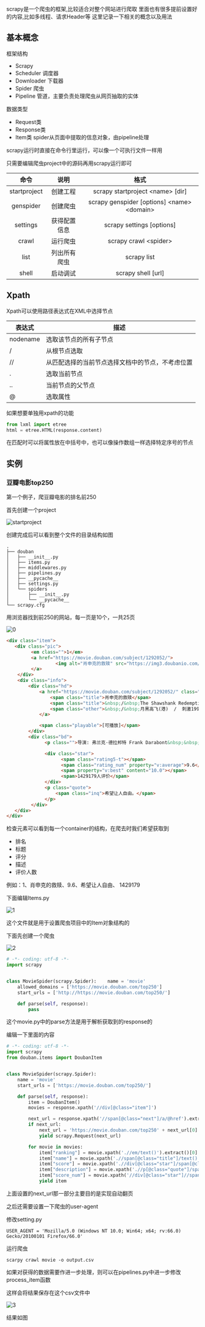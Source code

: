 scrapy是一个爬虫的框架,比较适合对整个网站进行爬取
里面也有很多提前设置好的内容,比如多线程、请求Header等
这里记录一下相关的概念以及用法


<!--more-->


## 基本概念

框架结构

- Scrapy
- Scheduler 调度器
- Downloader 下载器
- Spider 爬虫
- Pipeline 管道，主要负责处理爬虫从网页抽取的实体

数据类型

- Request类
- Response类
- Item类  spider从页面中提取的信息对象，由pipeline处理

scrapy运行时直接在命令行里运行，可以像一个可执行文件一样用

只需要编辑爬虫project中的源码再用scrapy运行即可

|     命令     |     说明     |                      格式                      |
| :----------: | :----------: | :--------------------------------------------: |
| startproject |   创建工程   |       scrapy startproject \<name\> [dir]       |
|  genspider   |   创建爬虫   | scrapy genspider [options] \<name\> \<domain\> |
|   settings   | 获得配置信息 |           scrapy settings [options]            |
|    crawl     |   运行爬虫   |            scrapy crawl \<spider\>             |
|     list     | 列出所有爬虫 |                  scrapy list                   |
|    shell     |   启动调试   |               scrapy shell [url]               |



## Xpath

Xpath可以使用路径表达式在XML中选择节点

| 表达式   | 描述                                             |
| -------- | ------------------------------------------------ |
| nodename | 选取该节点的所有子节点                           |
| /        | 从根节点选取                                     |
| //       | 从匹配选择的当前节点选择文档中的节点，不考虑位置 |
| .        | 选取当前节点                                     |
| ..       | 当前节点的父节点                                 |
| @        | 选取属性                                         |

如果想要单独用xpath的功能

```python
from lxml import etree
html = etree.HTML(response.content)
```

在匹配时可以将属性放在中括号中，也可以像操作数组一样选择特定序号的节点



## 实例

### 豆瓣电影top250

第一个例子，爬豆瓣电影的排名前250

首先创建一个project

![startproject](https://static.hack1s.fun/images/2021/02/24/startproject.png)

创建完成后可以看到整个文件的目录结构如图

```tree
. 
├── douban
│   ├── __init__.py 
│   ├── items.py
│   ├── middlewares.py
│   ├── pipelines.py
│   ├── __pycache__ 
│   ├── settings.py
│   └── spiders
│       ├── __init__.py
│       └── __pycache__
└── scrapy.cfg
```

用浏览器找到前250的网站，每一页是10个，一共25页

![0](https://static.hack1s.fun/images/2021/02/24/0.png)

```html
<div class="item">
   <div class="pic">
         <em class="">1</em>
         <a href="https://movie.douban.com/subject/1292052/">
                  <img alt="肖申克的救赎" src="https://img3.doubanio.com/view/photo/s_ratio_poster/public/p480747492.jpg" class="" width="100">
         </a>
    </div>
    <div class="info">
        <div class="hd">
            <a href="https://movie.douban.com/subject/1292052/" class="">
                <span class="title">肖申克的救赎</span>
                <span class="title">&nbsp;/&nbsp;The Shawshank Redemption</span>
                <span class="other">&nbsp;/&nbsp;月黑高飞(港)  /  刺激1995(台)</span>
            </a>

            <span class="playable">[可播放]</span>
        </div>
        <div class="bd">
              <p class="">导演: 弗兰克·德拉邦特 Frank Darabont&nbsp;&nbsp;&nbsp;主演: 蒂姆·罗宾斯 Tim Robbins /...<br>1994&nbsp;/&nbsp;美国&nbsp;/&nbsp;犯罪 剧情</p>

              <div class="star">
                    <span class="rating5-t"></span>
                    <span class="rating_num" property="v:average">9.6</span>
                    <span property="v:best" content="10.0"></span>
                    <span>1429179人评价</span>
              </div>
              <p class="quote">
                  <span class="inq">希望让人自由。</span>
              </p>
         </div>
   </div>
</div>
```

检查元素可以看到每一个container的结构，在爬去时我们希望获取到

- 排名
- 标题
- 评分
- 描述
- 评价人数

例如：1、肖申克的救赎、9.6、希望让人自由、 1429179

下面编辑Items.py

![1](https://static.hack1s.fun/images/2021/02/24/1219c9d42ae312dd0.png)

这个文件就是用于设置爬虫项目中的Item对象结构的



下面先创建一个爬虫

![2](https://static.hack1s.fun/images/2021/02/24/257b2e6a89e67b158.png)

```python
# -*- coding: utf-8 -*-
import scrapy


class MovieSpider(scrapy.Spider):    name = 'movie'
    allowed_domains = ['https://movie.douban.com/top250']
    start_urls = ['http://https://movie.douban.com/top250/']

    def parse(self, response):
        pass
```

这个movie.py中的parse方法是用于解析获取到的response的

编辑一下里面的内容

```python
# -*- coding: utf-8 -*-
import scrapy
from douban.items import DoubanItem


class MovieSpider(scrapy.Spider):
    name = 'movie'
    start_urls = ['https://movie.douban.com/top250/']

    def parse(self, response):
        item = DoubanItem()
        movies = response.xpath('//div[@class="item"]')

        next_url = response.xpath('//span[@class="next"]/a/@href').extract()
        if next_url:
            next_url = 'https://movie.douban.com/top250' + next_url[0]
            yield scrapy.Request(next_url)

        for movie in movies:
            item["ranking"] = movie.xpath('.//em/text()').extract()[0]
            item["name"] = movie.xpath('.//span[@class="title"]/text()').extract()[0]
            item["score"] = movie.xpath('.//div[@class="star"]/span[@class="rating_num"]/text()').extract()[0]
            item["description"] = movie.xpath('.//p[@class="quote"]/span[@class="inq"]/text()').extract()[0]
            item["score_num"] = movie.xpath('//div[@class="star"]//span/text()')[3].extract()[0]
            yield item
```

上面设置的next_url那一部分主要目的是实现自动翻页

之后还需要设置一下爬虫的user-agent

修改setting.py

`USER_AGENT = 'Mozilla/5.0 (Windows NT 10.0; Win64; x64; rv:66.0) Gecko/20100101 Firefox/66.0'`

运行爬虫

`scarpy crawl movie -o output.csv`

如果对获得的数据需要作进一步处理，则可以在pipelines.py中进一步修改process_item函数

这样会将结果保存在这个csv文件中

![3](https://static.hack1s.fun/images/2021/02/24/3eba55b50ff798d20.png)

结果如图
